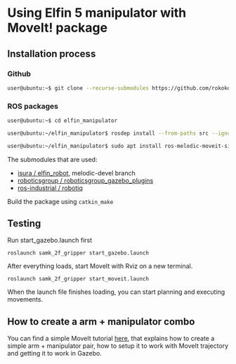# Using Elfin 5 manipulator with MoveIt! package

## Installation process

<!-- ```bash
sudo apt install ros-melodic-soem \
ros-melodic-moveit \
ros-melodic-joint-trajectory-controller \
ros-melodic-socketcan-interface
``` -->

### Github

```bash
user@ubuntu:~$ git clone --recurse-submodules https://github.com/rokokoo/elfin_manipulator.git
```

### ROS packages

```bash
user@ubuntu:~$ cd elfin_manipulator

user@ubuntu:~/elfin_manipulator$ rosdep install --from-paths src --ignore-src --rosdistro=melodic -y

user@ubuntu:~/elfin_manipulator$ sudo apt install ros-melodic-moveit-simple-controller-manager
```

The submodules that are used:

- [isura / elfin_robot](https://github.com/isura/elfin_robot/tree/melodic-devel), melodic-devel branch
- [roboticsgroup / roboticsgroup_gazebo_plugins](https://github.com/roboticsgroup/roboticsgroup_gazebo_plugins.git)
- [ros-industrial / robotiq](https://github.com/ros-industrial/robotiq.git)

Build the package using `catkin_make`

## Testing

Run start_gazebo.launch first

`roslaunch samk_2f_gripper start_gazebo.launch`

After everything loads, start MoveIt with Rviz on a new terminal.

`roslaunch samk_2f_gripper start_moveit.launch`

When the launch file finishes loading, you can start planning and executing movements.

## How to create a arm + manipulator combo

You can find a simple MoveIt tutorial [here](doc/create_moveit_config.md), that explains how to create a simple arm + manipulator pair, how to setup it to work with MoveIt trajectory and getting it to work in Gazebo.
